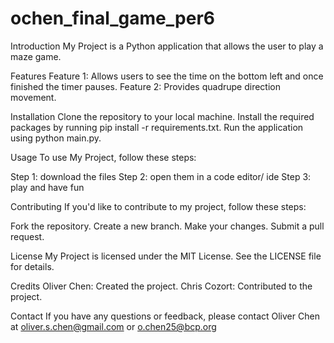 # ochen_final_game_per6
Introduction
My Project is a Python application that allows the user to play a maze game.

Features
Feature 1: Allows users to see the time on the bottom left and once finished the timer pauses.
Feature 2: Provides quadrupe direction movement.

Installation
Clone the repository to your local machine.
Install the required packages by running pip install -r requirements.txt.
Run the application using python main.py.

Usage
To use My Project, follow these steps:

Step 1: download the files
Step 2: open them in a code editor/ ide
Step 3: play and have fun

Contributing
If you'd like to contribute to my project, follow these steps:

Fork the repository.
Create a new branch.
Make your changes.
Submit a pull request.

License
My Project is licensed under the MIT License. See the LICENSE file for details.

Credits
Oliver Chen: Created the project.
Chris Cozort: Contributed to the project.

Contact
If you have any questions or feedback, please contact Oliver Chen at oliver.s.chen@gmail.com or o.chen25@bcp.org
